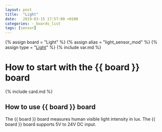 ```yaml
---
layout: post
title:  "Light"
date:   2019-03-15 17:57:00 +0100
categories: -_boards_list
tags: [sensor]
---
```

{% assign board = "Light" %}
{% assign alias = "light_sensor_mod" %}
{% assign type = "[Light](/../modules_list/light)" %}
{% include var.md %}

# How to start with the {{ board }} board
{% include card.md %}

## How to use {{ board }} board

The {{ board }} board measures human visible light intensity in lux.
The {{ board }} board supports 5V to 24V DC input.
